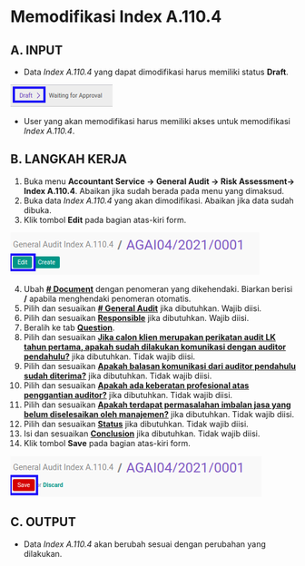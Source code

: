 # Memodifikasi Index A.110.4

## A. INPUT

* Data *Index A.110.4* yang dapat dimodifikasi harus memiliki status **Draft**.

![](../../../img/index-a1104/status-draft.png)

* User yang akan memodifikasi harus memiliki akses untuk memodifikasi *Index A.110.4*.

## B. LANGKAH KERJA

1. Buka menu **Accountant Service -> General Audit -> Risk Assessment-> Index A.110.4**. Abaikan jika sudah berada pada menu yang dimaksud.
2. Buka data *Index A.110.4* yang akan dimodifikasi. Abaikan jika data sudah dibuka.
3. Klik tombol **Edit** pada bagian atas-kiri form.

![](../../../img/index-a1104/tombol-edit.png)

4. Ubah **[# Document](./penjelasan.md#field-no-document)** dengan penomeran yang dikehendaki. Biarkan berisi **/** apabila menghendaki penomeran otomatis.
5. Pilih dan sesuaikan **[# General Audit](./penjelasan.md#field-no-general-audit)** jika dibutuhkan. Wajib diisi.
6. Pilih dan sesuaikan **[Responsible](./penjelasan.md#field-responsible)** jika dibutuhkan. Wajib diisi.
7. Beralih ke tab **[Question](./penjelasan.md#tab-question)**.
8. Pilih dan sesuaikan **[Jika calon klien merupakan perikatan audit LK tahun pertama, apakah sudah dilakukan komunikasi dengan auditor pendahulu?](./penjelasan.md#field-question-1)** jika dibutuhkan. Tidak wajib diisi.
9. Pilih dan sesuaikan **[Apakah balasan komunikasi dari auditor pendahulu sudah diterima?](./penjelasan.md#field-question-2)** jika dibutuhkan. Tidak wajib diisi.
10. Pilih dan sesuaikan **[Apakah ada keberatan profesional atas penggantian auditor?](./penjelasan.md#field-question-3)** jika dibutuhkan. Tidak wajib diisi.
11. Pilih dan sesuaikan **[Apakah terdapat permasalahan imbalan jasa yang belum diselesaikan oleh manajemen?](./penjelasan.md#field-question-4)** jika dibutuhkan. Tidak wajib diisi.
12. Pilih dan sesuaikan **[Status](./penjelasan.md#field-status)** jika dibutuhkan. Tidak wajib diisi.
13. Isi dan sesuaikan **[Conclusion](./penjelasan.md#field-conclusion)** jika dibutuhkan. Tidak wajib diisi.
14. Klik tombol **Save** pada bagian atas-kiri form.

![](../../../img/index-a1104/tombol-simpan-modifikasi.png)


## C. OUTPUT

* Data *Index A.110.4* akan berubah sesuai dengan perubahan yang dilakukan.
